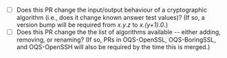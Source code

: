 <!-- Please give a brief explanation of the purpose of this pull request. -->

<!-- Does this PR resolve any issue?  If so, please reference it using automatic-closing keywords like "Fixes #123." -->

<!-- Please answer the following questions to help manage version and changes across projects. -->

* [ ] Does this PR change the input/output behaviour of a cryptographic algorithm (i.e., does it change known answer test values)?  (If so, a version bump will be required from *x.y.z* to *x.(y+1).0*.)
* [ ] Does this PR change the the list of algorithms available -- either adding, removing, or renaming?  (If so, PRs in OQS-OpenSSL, OQS-BoringSSL, and OQS-OpenSSH will also be required by the time this is merged.)

<!-- Once your pull request is ready for review and passing continuous integration tests, please convert from a draft PR to a normal PR, and request a review from one of the OQS core team members. -->
